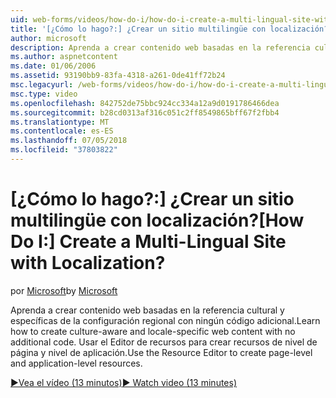 ```yaml
---
uid: web-forms/videos/how-do-i/how-do-i-create-a-multi-lingual-site-with-localization
title: '[¿Cómo lo hago?:] ¿Crear un sitio multilingüe con localización? | Microsoft Docs'
author: microsoft
description: Aprenda a crear contenido web basadas en la referencia cultural y específicas de la configuración regional con ningún código adicional. Utilice el Editor de recursos para crear el nivel de página y nivel de aplicación...
ms.author: aspnetcontent
ms.date: 01/06/2006
ms.assetid: 93190bb9-83fa-4318-a261-0de41ff72b24
msc.legacyurl: /web-forms/videos/how-do-i/how-do-i-create-a-multi-lingual-site-with-localization
msc.type: video
ms.openlocfilehash: 842752de75bbc924cc334a12a9d0191786466dea
ms.sourcegitcommit: b28cd0313af316c051c2ff8549865bff67f2fbb4
ms.translationtype: MT
ms.contentlocale: es-ES
ms.lasthandoff: 07/05/2018
ms.locfileid: "37803822"
---
```

<a name="how-do-i-create-a-multi-lingual-site-with-localization"></a><span data-ttu-id="963ee-105">[¿Cómo lo hago?:] ¿Crear un sitio multilingüe con localización?</span><span class="sxs-lookup"><span data-stu-id="963ee-105">[How Do I:] Create a Multi-Lingual Site with Localization?</span></span>
====================
<span data-ttu-id="963ee-106">por [Microsoft](https://github.com/microsoft)</span><span class="sxs-lookup"><span data-stu-id="963ee-106">by [Microsoft](https://github.com/microsoft)</span></span>

<span data-ttu-id="963ee-107">Aprenda a crear contenido web basadas en la referencia cultural y específicas de la configuración regional con ningún código adicional.</span><span class="sxs-lookup"><span data-stu-id="963ee-107">Learn how to create culture-aware and locale-specific web content with no additional code.</span></span> <span data-ttu-id="963ee-108">Usar el Editor de recursos para crear recursos de nivel de página y nivel de aplicación.</span><span class="sxs-lookup"><span data-stu-id="963ee-108">Use the Resource Editor to create page-level and application-level resources.</span></span>

[<span data-ttu-id="963ee-109">&#9654;Vea el vídeo (13 minutos)</span><span class="sxs-lookup"><span data-stu-id="963ee-109">&#9654; Watch video (13 minutes)</span></span>](https://channel9.msdn.com/Blogs/ASP-NET-Site-Videos/how-do-i-create-a-multi-lingual-site-with-localization)
